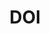 ---
# This topic lives at
# https://digital.gov/topics/doi

# Topic Title
title: "DOI"

# description — keep it short and clear
summary: ""

# Weight
weight: 1

# For more information on managing topics,
# see https://github.com/GSA/digitalgov.gov/wiki/topics
---
